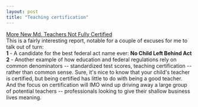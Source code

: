 ```yaml
---
layout: post
title: "Teaching certification"
---
```




<a href="http://www.washingtonpost.com/wp-dyn/articles/A4380-2002Aug27.html">More New Md. Teachers Not Fully Certified</a><br>
This is a fairly interesting report, notable for a couple of excuses for me to talk out of turn:<br>
<b>1</b> - A candidate for the best federal act name ever: <b>No Child Left Behind Act</b><br>
<b>2</b> - Another example of how education and federal regulations rely on common denominators -- standardized test scores, teaching certification -- rather than common sense. Sure, it's nice to know that your child's teacher is certified, but being certified has little to do with being a good teacher. And the focus on certification will IMO wind up driving away a large group of potential teachers -- professionals looking to give their shallow business lives meaning.




